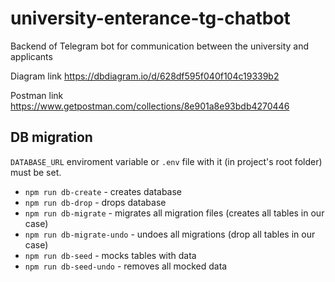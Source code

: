 # university-enterance-tg-chatbot
Backend of Telegram bot for communication between the university and applicants


Diagram link
https://dbdiagram.io/d/628df595f040f104c19339b2

Postman link 
https://www.getpostman.com/collections/8e901a8e93bdb4270446


## DB migration
```DATABASE_URL``` enviroment variable or ```.env``` file with it (in project's root folder)  must be set.

* ```npm run db-create``` - creates database
* ```npm run db-drop``` - drops database
* ```npm run db-migrate``` - migrates all migration files (creates all tables in our case)
* ```npm run db-migrate-undo``` - undoes all migrations (drop all tables in our case)
* ```npm run db-seed``` - mocks tables with data
* ```npm run db-seed-undo``` - removes all mocked data